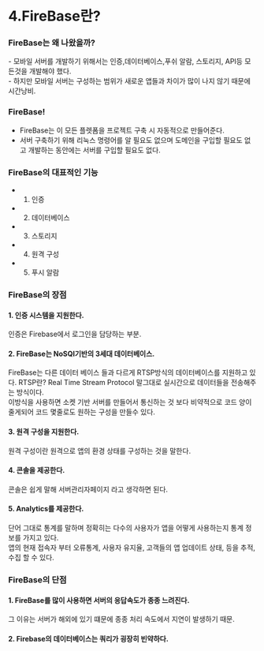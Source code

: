 # 4.FireBase란?

### FireBase는 왜 나왔을까?
\- 모바일 서버를 개발하기 위해서는 인증,데이터베이스,푸쉬 알람, 스토리지, API등 모든것을 개발해야 했다.  
\- 하지만 모바일 서버는 구성하는 범위가 새로운 앱들과 차이가 많이 나지 않기 때문에 시간낭비.

### FireBase!
* FireBase는 이 모든 플렛폼을 프로젝트 구축 시 자동적으로 만들어준다.
* 서버 구축하기 위해 리눅스 명령어를 알 필요도 없으며 도메인을 구입할 필요도 없고 개발하는 동안에는 서버를 구입할 필요도 없다.

### FireBase의 대표적인 기능
* 1. 인증
* 2. 데이터베이스
* 3. 스토리지
* 4. 원격 구성
* 5. 푸시 알람

### FireBase의 장점
####  1. 인증 시스템을 지원한다.  
  인증은 Firebase에서 로그인을 담당하는 부분.  
####  2. FireBase는 NoSQl기반의 3세대 데이터베이스.  
  FireBase는 다른 데이터 베이스 들과 다르게 RTSP방식의 데이터베이스를 지원하고 있다.
  RTSP란? Real Time Stream Protocol 말그대로 실시간으로 데이터들을 전송해주는 방식이다.  
  이방식을 사용하면 소켓 기반 서버를 만들어서 통신하는 것 보다 비약적으로 코드 양이 줄게되어 코드 몇줄로도 원하는 구성을 만들수 있다.  
#### 3. 원격 구성을 지원한다.  
  원격 구성이란 원격으로 앱의 환경 상태를 구성하는 것을 말한다.
#### 4. 콘솔을 제공한다.
  콘솔은 쉽게 말해 서버관리자페이지 라고 생각하면 된다.
#### 5. Analytics를 제공한다.  
  단어 그대로 통계를 말하며 정확히는 다수의 사용자가 앱을 어떻게 사용하는지 통계 정보를 가지고 있다.  
  앱의 현재 접속자 부터 오류통계, 사용자 유지율, 고객들의 앱 업데이트 상태, 등을 추적,수집 할 수 있다.  
### FireBase의 단점  
#### 1. FireBase를 많이 사용하면 서버의 응답속도가 종종 느려진다.
그 이유는 서버가 해외에 있기 떄문에 종종 처리 속도에서 지연이 발생하기 때문.
#### 2. Firebase의 데이터베이스는 쿼리가 굉장히 빈약하다.

